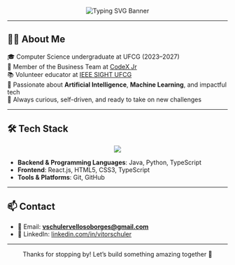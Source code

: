 <p align="center">
  <img src="https://readme-typing-svg.demolab.com?font=Fira+Code&size=26&pause=1000&center=true&vCenter=true&width=800&lines=Hi+there!+I'm+Vitor+Schuler+Velloso+Borges;Computer+Science+Student+at+UFCG;AI+and+Web+Development+Enthusiast;Welcome+to+my+GitHub+profile!" alt="Typing SVG Banner" />
</p>


---

## 👨‍💻 About Me

🎓 Computer Science undergraduate at UFCG (2023–2027)  
💼 Member of the Business Team at [CodeX Jr](https://codexjr.com.br/)  
📚 Volunteer educator at [IEEE SIGHT UFCG](https://www.linkedin.com/company/ieee-sight-ufcg/)  
🤖 Passionate about **Artificial Intelligence**, **Machine Learning**, and impactful tech  
🧠 Always curious, self-driven, and ready to take on new challenges

---

## 🛠️ Tech Stack

<p align="center">
  <a href="https://skillicons.dev">
    <img src="https://skillicons.dev/icons?i=java,python,typescript,git,html,css,github,react" />
  </a>
</p>

- **Backend & Programming Languages**: Java, Python, TypeScript  
- **Frontend**: React.js, HTML5, CSS3, TypeScript  
- **Tools & Platforms**: Git, GitHub
---


## 📫 Contact

- 📧 Email: **vschulervellosoborges@gmail.com**  
- 💼 LinkedIn: [linkedin.com/in/vitorschuler](https://www.linkedin.com/in/vitorschuler/)

---

<p align="center">
  Thanks for stopping by! Let’s build something amazing together 🚀
</p>
